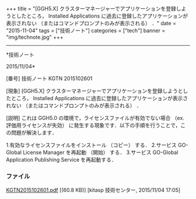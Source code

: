 ﻿+++
title = "[GGH5.X] クラスターマネージャーでアプリケーションを登録しようとしたところ， Installed Applications に過去に登録したアプリケーションが表示されない （またはコマンドプロンプトのみが表示される） ．"
date = "2015-11-04"
tags = ["技術ノート"]
categories = ["tech"]
banner = "img/technote.jpg"
+++

-----------------------------------------------------------------------------------------------------------------------------

*技術ノート

2015/11/04*


[番号]
技術ノート KGTN 2015102601

[現象]
[GGH5.X]
クラスターマネージャーでアプリケーションを登録しようとしたところ，
Installed Applications に過去に登録したアプリケーションが表示されない
（またはコマンドプロンプトのみが表示される） ．

[説明]
これは GGH5.0 の環境で，ライセンスファイルが有効でない場合 （ex.
評価用ライセンスが失効）
に発生する現象です．以下の手順を行うことで，この問題が解決します．

1.有効なライセンスファイルをインストール （コピー） する．
2.サービス GO-Global License Manager を再起動 （開始） する．
3.サービス GO-Global Application Publishing Service を再起動する．


### ファイル

 
 


[KGTN2015102601.pdf](http://techreport.kitasp.net/attachments/download/2336/KGTN2015102601.pdf)
 [(60.8 KB)] [kitasp 技術センター, 2015/11/04
17:05]


 


 

